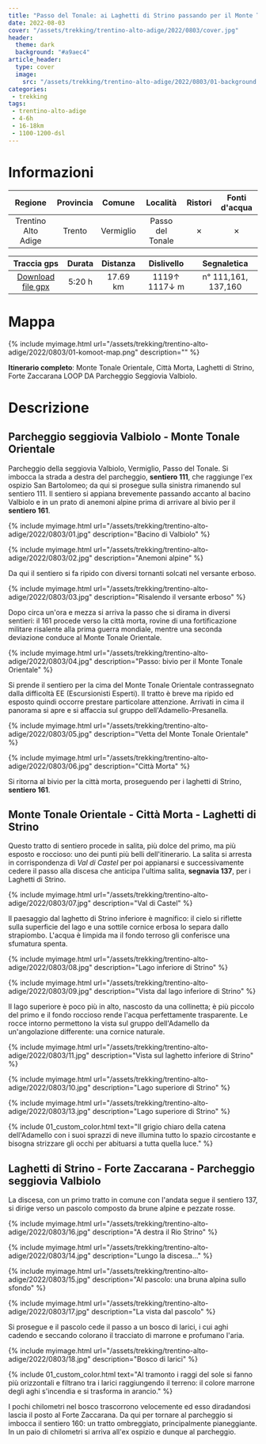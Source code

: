 ```yaml
---
title: "Passo del Tonale: ai Laghetti di Strino passando per il Monte Tonale Orientale"
date: 2022-08-03
cover: "/assets/trekking/trentino-alto-adige/2022/0803/cover.jpg"
header:
  theme: dark
  background: "#a9aec4"
article_header:
  type: cover
  image:
    src: "/assets/trekking/trentino-alto-adige/2022/0803/01-background.jpg"
categories:
 - trekking
tags:
 - trentino-alto-adige
 - 4-6h
 - 16-18km
 - 1100-1200-dsl
---
```


# Informazioni

|       Regione       | Provincia |   Comune     |     Località     | Ristori | Fonti d'acqua |
|:-------------------:|:---------:|:------------:|:----------------:|:-------:|:-------------:|
| Trentino Alto Adige |   Trento  | Vermiglio    | Passo del Tonale |    ✗   |     ✗   |

|     Traccia gps     |  Durata |  Distanza | Dislivello  | Segnaletica |
|:-------------------:| :------:| :--------:|:----------: | :---------: |
| [Download file gpx](/assets/trekking/trentino-alto-adige/2022/0803/traccia-gps.gpx) |  5:20 h |  17.69 km | 1119↑ 1117↓ m | n° 111,161, 137,160 |

# Mappa

{% include myimage.html url="/assets/trekking/trentino-alto-adige/2022/0803/01-komoot-map.png" description="" %}

**Itinerario completo**: Monte Tonale Orientale, Città Morta, Laghetti di Strino, Forte Zaccarana LOOP DA Parcheggio Seggiovia Valbiolo.

# Descrizione

## Parcheggio seggiovia Valbiolo - Monte Tonale Orientale

Parcheggio della seggiovia Valbiolo, Vermiglio, Passo del Tonale.
Si imbocca la strada a destra del parcheggio, **sentiero 111**, che raggiunge l'ex ospizio San Bartolomeo; da qui si prosegue sulla sinistra rimanendo sul sentiero 111.
Il sentiero si appiana brevemente passando accanto al bacino Valbiolo e in un prato di anemoni alpine prima di arrivare al bivio per il **sentiero 161**. 

{% include myimage.html url="/assets/trekking/trentino-alto-adige/2022/0803/01.jpg" description="Bacino di Valbiolo" %}

{% include myimage.html url="/assets/trekking/trentino-alto-adige/2022/0803/02.jpg" description="Anemoni alpine" %}

Da qui il sentiero si fa ripido con diversi tornanti solcati nel versante erboso. 

{% include myimage.html url="/assets/trekking/trentino-alto-adige/2022/0803/03.jpg" description="Risalendo il versante erboso" %}

Dopo circa un'ora e mezza si arriva la passo che si dirama in diversi sentieri: il 161 procede verso la città morta, rovine di una fortificazione militare risalente alla prima guerra mondiale, mentre una seconda deviazione conduce al Monte Tonale Orientale.

{% include myimage.html url="/assets/trekking/trentino-alto-adige/2022/0803/04.jpg" description="Passo: bivio per il Monte Tonale Orientale" %}

Si prende il sentiero per la cima del Monte Tonale Orientale contrassegnato dalla difficoltà EE (Escursionisti Esperti). Il tratto è breve ma ripido ed esposto quindi occorre prestare particolare attenzione. Arrivati in cima il panorama si apre e si affaccia sul gruppo dell'Adamello-Presanella. 

{% include myimage.html url="/assets/trekking/trentino-alto-adige/2022/0803/05.jpg" description="Vetta del Monte Tonale Orientale" %}

{% include myimage.html url="/assets/trekking/trentino-alto-adige/2022/0803/06.jpg" description="Città Morta" %}

Si ritorna al bivio per la città morta, proseguendo per i laghetti di Strino, **sentiero 161**.

## Monte Tonale Orientale - Città Morta - Laghetti di Strino

Questo tratto di sentiero procede in salita, più dolce del primo, ma più esposto e roccioso: uno dei punti più belli dell'itinerario. La salita si arresta in corrispondenza di *Val di Castel* per poi appianarsi e successivamente cedere il passo alla discesa che anticipa l'ultima salita, **segnavia 137**, per i Laghetti di Strino.

{% include myimage.html url="/assets/trekking/trentino-alto-adige/2022/0803/07.jpg" description="Val di Castel" %}

Il paesaggio dal laghetto di Strino inferiore è magnifico: il cielo si riflette sulla superficie del lago e una sottile cornice erbosa lo separa dallo strapiombo.
L'acqua è limpida ma il fondo terroso gli conferisce una sfumatura spenta.

{% include myimage.html url="/assets/trekking/trentino-alto-adige/2022/0803/08.jpg" description="Lago inferiore di Strino" %}

{% include myimage.html url="/assets/trekking/trentino-alto-adige/2022/0803/09.jpg" description="Vista dal lago inferiore di Strino" %}

Il lago superiore è poco più in alto, nascosto da una collinetta; è più piccolo del primo e il fondo roccioso rende l'acqua perfettamente trasparente. Le rocce intorno permettono la vista sul gruppo dell'Adamello da un'angolazione differente: una cornice naturale.

{% include myimage.html url="/assets/trekking/trentino-alto-adige/2022/0803/11.jpg" description="Vista sul laghetto inferiore di Strino" %}

{% include myimage.html url="/assets/trekking/trentino-alto-adige/2022/0803/10.jpg" description="Lago superiore di Strino" %}

{% include myimage.html url="/assets/trekking/trentino-alto-adige/2022/0803/13.jpg" description="Lago superiore di Strino" %}

{% include 01_custom_color.html text="Il grigio chiaro della catena dell'Adamello con i suoi sprazzi di neve illumina tutto lo spazio circostante e bisogna strizzare gli occhi per abituarsi a tutta quella luce." %}

## Laghetti di Strino - Forte Zaccarana - Parcheggio seggiovia Valbiolo

La discesa, con un primo tratto in comune con l'andata segue il sentiero 137, si dirige verso un pascolo composto da brune alpine e pezzate rosse.

{% include myimage.html url="/assets/trekking/trentino-alto-adige/2022/0803/16.jpg" description="A destra il Rio Strino" %}

{% include myimage.html url="/assets/trekking/trentino-alto-adige/2022/0803/14.jpg" description="Lungo la discesa..." %}

{% include myimage.html url="/assets/trekking/trentino-alto-adige/2022/0803/15.jpg" description="Al pascolo: una bruna alpina sullo sfondo" %}

{% include myimage.html url="/assets/trekking/trentino-alto-adige/2022/0803/17.jpg" description="La vista dal pascolo" %}

<!-- <div >
!-- <font color="afada9">
!-- <em>
!--   Il suono dei campanacci è una perfetta armonia con gli altri suoni della natura, anche se di naturale non ha niente.
!-- </em>
!-- </font>
!-- </div> -->

Si prosegue e il pascolo cede il passo a un bosco di larici, i cui aghi cadendo e seccando colorano il tracciato di marrone e profumano l'aria.

{% include myimage.html url="/assets/trekking/trentino-alto-adige/2022/0803/18.jpg" description="Bosco di larici" %}

{% include 01_custom_color.html text="Al tramonto i raggi del sole si fanno più orizzontali e filtrano tra i larici raggiungendo il terreno: il colore marrone degli aghi s'incendia e si trasforma in arancio." %}

I pochi chilometri nel bosco trascorrono velocemente ed esso diradandosi lascia il posto al Forte Zaccarana. Da qui per tornare al parcheggio si imbocca il sentiero 160: un tratto ombreggiato, principalmente pianeggiante. In un paio di chilometri si arriva all'ex ospizio e dunque al parcheggio.
